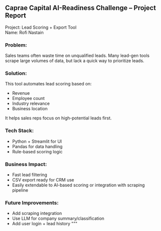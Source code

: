 ## Caprae Capital AI-Readiness Challenge – Project Report

Project: Lead Scoring + Export Tool  
Name: Rofi Nastain

### Problem:
Sales teams often waste time on unqualified leads. Many lead-gen tools scrape large volumes of data, but lack a quick way to prioritize leads.

### Solution:
This tool automates lead scoring based on:
- Revenue
- Employee count
- Industry relevance
- Business location

It helps sales reps focus on high-potential leads first.

### Tech Stack:
- Python + Streamlit for UI
- Pandas for data handling
- Rule-based scoring logic

### Business Impact:
- Fast lead filtering
- CSV export ready for CRM use
- Easily extendable to AI-based scoring or integration with scraping pipeline

### Future Improvements:
- Add scraping integration
- Use LLM for company summary/classification
- Add user login + lead history
"""